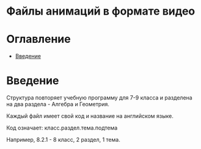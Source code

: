 # Файлы анимаций в формате видео

# Оглавление
- [Введение](#введение)



# Введение

Структура повторяет учебную программу для 7-9 класса и разделена на два раздела - Алгебра и Геометрия.

Каждый файл имеет свой код и название на английском языке.

Код означает: класс.раздел.тема.подтема

Например, 8.2.1 - 8 класс, 2 раздел, 1 тема.

# 









